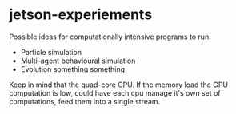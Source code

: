 # jetson-experiements

Possible ideas for computationally intensive programs to run:
- Particle simulation
- Multi-agent behavioural simulation
- Evolution something something

Keep in mind that the quad-core CPU. If the memory load the GPU computation is low, could have each cpu manage it's own set of computations, feed them into a single stream.
